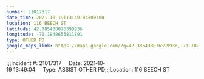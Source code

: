 ```yaml
---
number: 21017317
date_time: 2021-10-19T13:49:04+00:00
location: 116 BEECH ST
latitude: 42.385438076399936
longitude: -71.1848653811891
type: OTHER PD
google_maps_link: https://maps.google.com/?q=42.385438076399936,-71.1848653811891
---
```


;;;Incident #: 21017317     Date: 2021‐10‐19 13:49:04     Type: ASSIST OTHER PD;;;Location: 116 BEECH ST
